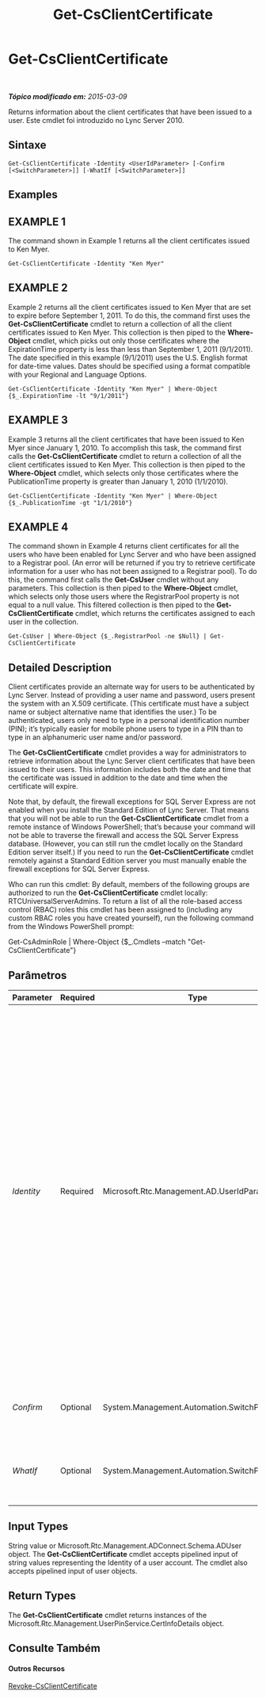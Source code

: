 ﻿---
title: Get-CsClientCertificate
TOCTitle: Get-CsClientCertificate
ms:assetid: 0949288e-9df2-42c4-8297-0dc4cb40d544
ms:mtpsurl: https://technet.microsoft.com/pt-br/library/Gg398143(v=OCS.15)
ms:contentKeyID: 49305817
ms.date: 05/19/2016
mtps_version: v=OCS.15
ms.translationtype: HT
---

# Get-CsClientCertificate

 

_**Tópico modificado em:** 2015-03-09_

Returns information about the client certificates that have been issued to a user. Este cmdlet foi introduzido no Lync Server 2010.

## Sintaxe

    Get-CsClientCertificate -Identity <UserIdParameter> [-Confirm [<SwitchParameter>]] [-WhatIf [<SwitchParameter>]]

## Examples

## EXAMPLE 1

The command shown in Example 1 returns all the client certificates issued to Ken Myer.

    Get-CsClientCertificate -Identity "Ken Myer"

## EXAMPLE 2

Example 2 returns all the client certificates issued to Ken Myer that are set to expire before September 1, 2011. To do this, the command first uses the **Get-CsClientCertificate** cmdlet to return a collection of all the client certificates issued to Ken Myer. This collection is then piped to the **Where-Object** cmdlet, which picks out only those certificates where the ExpirationTime property is less than less than September 1, 2011 (9/1/2011). The date specified in this example (9/1/2011) uses the U.S. English format for date-time values. Dates should be specified using a format compatible with your Regional and Language Options.

    Get-CsClientCertificate -Identity "Ken Myer" | Where-Object {$_.ExpirationTime -lt "9/1/2011"}

## EXAMPLE 3

Example 3 returns all the client certificates that have been issued to Ken Myer since January 1, 2010. To accomplish this task, the command first calls the **Get-CsClientCertificate** cmdlet to return a collection of all the client certificates issued to Ken Myer. This collection is then piped to the **Where-Object** cmdlet, which selects only those certificates where the PublicationTime property is greater than January 1, 2010 (1/1/2010).

    Get-CsClientCertificate -Identity "Ken Myer" | Where-Object {$_.PublicationTime -gt "1/1/2010"}

## EXAMPLE 4

The command shown in Example 4 returns client certificates for all the users who have been enabled for Lync Server and who have been assigned to a Registrar pool. (An error will be returned if you try to retrieve certificate information for a user who has not been assigned to a Registrar pool). To do this, the command first calls the **Get-CsUser** cmdlet without any parameters. This collection is then piped to the **Where-Object** cmdlet, which selects only those users where the RegistrarPool property is not equal to a null value. This filtered collection is then piped to the **Get-CsClientCertificate** cmdlet, which returns the certificates assigned to each user in the collection.

    Get-CsUser | Where-Object {$_.RegistrarPool -ne $Null} | Get-CsClientCertificate

## Detailed Description

Client certificates provide an alternate way for users to be authenticated by Lync Server. Instead of providing a user name and password, users present the system with an X.509 certificate. (This certificate must have a subject name or subject alternative name that identifies the user.) To be authenticated, users only need to type in a personal identification number (PIN); it’s typically easier for mobile phone users to type in a PIN than to type in an alphanumeric user name and/or password.

The **Get-CsClientCertificate** cmdlet provides a way for administrators to retrieve information about the Lync Server client certificates that have been issued to their users. This information includes both the date and time that the certificate was issued in addition to the date and time when the certificate will expire.

Note that, by default, the firewall exceptions for SQL Server Express are not enabled when you install the Standard Edition of Lync Server. That means that you will not be able to run the **Get-CsClientCertificate** cmdlet from a remote instance of Windows PowerShell; that’s because your command will not be able to traverse the firewall and access the SQL Server Express database. (However, you can still run the cmdlet locally on the Standard Edition server itself.) If you need to run the **Get-CsClientCertificate** cmdlet remotely against a Standard Edition server you must manually enable the firewall exceptions for SQL Server Express.

Who can run this cmdlet: By default, members of the following groups are authorized to run the **Get-CsClientCertificate** cmdlet locally: RTCUniversalServerAdmins. To return a list of all the role-based access control (RBAC) roles this cmdlet has been assigned to (including any custom RBAC roles you have created yourself), run the following command from the Windows PowerShell prompt:

Get-CsAdminRole | Where-Object {$\_.Cmdlets –match "Get-CsClientCertificate"}

## Parâmetros


<table>
<colgroup>
<col style="width: 25%" />
<col style="width: 25%" />
<col style="width: 25%" />
<col style="width: 25%" />
</colgroup>
<thead>
<tr class="header">
<th>Parameter</th>
<th>Required</th>
<th>Type</th>
<th>Description</th>
</tr>
</thead>
<tbody>
<tr class="odd">
<td><p><em>Identity</em></p></td>
<td><p>Required</p></td>
<td><p>Microsoft.Rtc.Management.AD.UserIdParameter</p></td>
<td><p>Indicates the Identity of the user account with the certificate information you want to retrieve. User Identities can be specified by using one of four formats: 1) the user's Session Initiation Protocol (SIP) address; 2) the user's user principal name (UPN); 3) the user's domain name and logon name, in the form domain\logon (for example, litwareinc\kenmyer); and, 4) the user's Active Directory display name (for example, Ken Myer). You can also reference a user account by using the user’s Active Directory distinguished name.</p>
<p>Wildcards cannot be used when specifying the user Identity.</p>
<p></p></td>
</tr>
<tr class="even">
<td><p><em>Confirm</em></p></td>
<td><p>Optional</p></td>
<td><p>System.Management.Automation.SwitchParameter</p></td>
<td><p>Solicita confirmação antes da execução do comando.</p></td>
</tr>
<tr class="odd">
<td><p><em>WhatIf</em></p></td>
<td><p>Optional</p></td>
<td><p>System.Management.Automation.SwitchParameter</p></td>
<td><p>Descreve o que aconteceria se o comando fosse executado sem ser executado de fato.</p></td>
</tr>
</tbody>
</table>


## Input Types

String value or Microsoft.Rtc.Management.ADConnect.Schema.ADUser object. The **Get-CsClientCertificate** cmdlet accepts pipelined input of string values representing the Identity of a user account. The cmdlet also accepts pipelined input of user objects.

## Return Types

The **Get-CsClientCertificate** cmdlet returns instances of the Microsoft.Rtc.Management.UserPinService.CertInfoDetails object.

## Consulte Também

#### Outros Recursos

[Revoke-CsClientCertificate](revoke-csclientcertificate.md)

